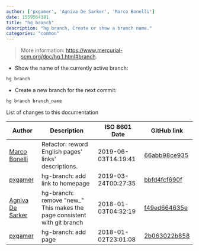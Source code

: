 ```yaml
---
author: ['pxgamer', 'Agniva De Sarker', 'Marco Bonelli']
date: 1559564381
title: "hg branch"
description: "hg branch, Create or show a branch name."
categories: "common"
---
```

> More information: <https://www.mercurial-scm.org/doc/hg.1.html#branch>.

- Show the name of the currently active branch:

```bash
hg branch
```

- Create a new branch for the next commit:

```bash
hg branch branch_name
```
List of changes to this documentation


Author | Description | ISO 8601 Date | GitHub link
------|-----|-----|-----
[Marco Bonelli](mailto:marco@mebeim.net) | Refactor: reword English pages' links' descriptions. | 2019-06-03T14:19:41 | [66abb98ce935](https://github.com/tldr-pages/tldr/commit/66abb98ce935c0f4516bf30c4d6da72180d5a3ab)
[pxgamer](mailto:owzie123@gmail.com) | hg-branch: add link to homepage | 2019-03-24T00:27:35 | [bbfd4fcf690f](https://github.com/tldr-pages/tldr/commit/bbfd4fcf690f512f973bbb7a575092e83a13e373)
[Agniva De Sarker](mailto:agnivade@yahoo.co.in) | hg-branch: remove "new_" This makes the page consistent with git branch | 2018-01-03T04:32:19 | [f49ed664635e](https://github.com/tldr-pages/tldr/commit/f49ed664635e58d7274431ddd66492d13a72acde)
[pxgamer](mailto:owzie123@gmail.com) | hg-branch: add page | 2018-01-02T23:01:08 | [2b063022b858](https://github.com/tldr-pages/tldr/commit/2b063022b858d3c8ec62bf96d7384d3af7ed978d)

